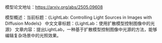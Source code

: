 模型论文地址：https://arxiv.org/abs/2505.09608

模型概述：当前标题：《LightLab: Controlling Light Sources in Images with Diffusion Models》
中文文章标题：《LightLab：使用扩散模型控制图像中的光源》
文章内容：提出LightLab，一种基于扩散模型控制图像中光源的方法，能够编辑复杂场景中的光照效果。
